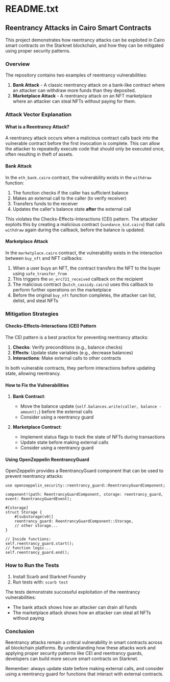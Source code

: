 # README.txt

## Reentrancy Attacks in Cairo Smart Contracts

This project demonstrates how reentrancy attacks can be exploited in Cairo smart contracts on the Starknet blockchain, and how they can be mitigated using proper security patterns.

### Overview

The repository contains two examples of reentrancy vulnerabilities:

1. **Bank Attack** - A classic reentrancy attack on a bank-like contract where an attacker can withdraw more funds than they deposited.
2. **Marketplace Attack** - A reentrancy attack on an NFT marketplace where an attacker can steal NFTs without paying for them.

### Attack Vector Explanation

#### What is a Reentrancy Attack?

A reentrancy attack occurs when a malicious contract calls back into the vulnerable contract before the first invocation is complete. This can allow the attacker to repeatedly execute code that should only be executed once, often resulting in theft of assets.

#### Bank Attack

In the `eth_bank.cairo` contract, the vulnerability exists in the `withdraw` function:

1. The function checks if the caller has sufficient balance
2. Makes an external call to the caller (to verify receiver)
3. Transfers funds to the receiver
4. Updates the caller's balance state **after** the external call

This violates the Checks-Effects-Interactions (CEI) pattern. The attacker exploits this by creating a malicious contract (`sundance_kid.cairo`) that calls `withdraw` again during the callback, before the balance is updated.

#### Marketplace Attack

In the `marketplace.cairo` contract, the vulnerability exists in the interaction between `buy_nft` and NFT callbacks:

1. When a user buys an NFT, the contract transfers the NFT to the buyer using `safe_transfer_from`
2. This triggers the `on_erc721_received` callback on the recipient
3. The malicious contract (`butch_cassidy.cairo`) uses this callback to perform further operations on the marketplace
4. Before the original `buy_nft` function completes, the attacker can list, delist, and steal NFTs

### Mitigation Strategies

#### Checks-Effects-Interactions (CEI) Pattern

The CEI pattern is a best practice for preventing reentrancy attacks:

1. **Checks**: Verify preconditions (e.g., balance checks)
2. **Effects**: Update state variables (e.g., decrease balances)
3. **Interactions**: Make external calls to other contracts

In both vulnerable contracts, they perform interactions before updating state, allowing reentrancy.

#### How to Fix the Vulnerabilities

1. **Bank Contract**:
   - Move the balance update (`self.balances.write(caller, balance - amount);`) before the external calls
   - Consider using a reentrancy guard

2. **Marketplace Contract**:
   - Implement status flags to track the state of NFTs during transactions
   - Update state before making external calls
   - Consider using a reentrancy guard

#### Using OpenZeppelin ReentrancyGuard

OpenZeppelin provides a ReentrancyGuard component that can be used to prevent reentrancy attacks:

```cairo
use openzeppelin_security::reentrancy_guard::ReentrancyGuardComponent;

component!(path: ReentrancyGuardComponent, storage: reentrancy_guard, event: ReentrancyGuardEvent);

#[storage]
struct Storage {
    #[substorage(v0)]
    reentrancy_guard: ReentrancyGuardComponent::Storage,
    // other storage...
}

// Inside functions:
self.reentrancy_guard.start();
// function logic...
self.reentrancy_guard.end();
```

### How to Run the Tests

1. Install Scarb and Starknet Foundry
2. Run tests with: `scarb test`

The tests demonstrate successful exploitation of the reentrancy vulnerabilities:
- The bank attack shows how an attacker can drain all funds
- The marketplace attack shows how an attacker can steal all NFTs without paying

### Conclusion

Reentrancy attacks remain a critical vulnerability in smart contracts across all blockchain platforms. By understanding how these attacks work and applying proper security patterns like CEI and reentrancy guards, developers can build more secure smart contracts on Starknet.

Remember: always update state before making external calls, and consider using a reentrancy guard for functions that interact with external contracts.
